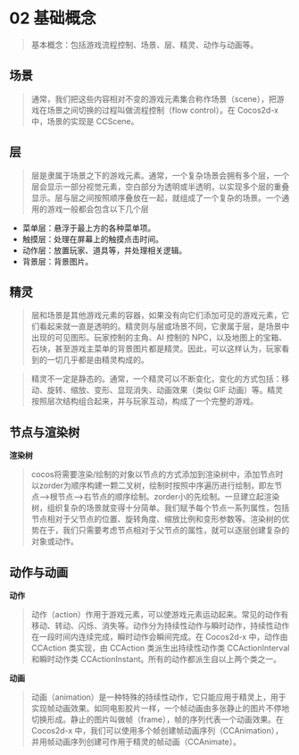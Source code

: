 # 02 基础概念

> 基本概念：包括游戏流程控制、场景、层、精灵、动作与动画等。

## 场景
> 通常，我们把这些内容相对不变的游戏元素集合称作场景（scene），把游戏在场景之间切换的过程叫做流程控制（flow control）。在 Cocos2d-x 中，场景的实现是 CCScene。

## 层
> 层是隶属于场景之下的游戏元素。通常，一个复杂场景会拥有多个层，一个层会显示一部分视觉元素，空白部分为透明或半透明，以实现多个层的重叠显示。层与层之间按照顺序叠放在一起，就组成了一个复杂的场景。一个通用的游戏一般都会包含以下几个层

- 菜单层：悬浮于最上方的各种菜单项。
- 触摸层：处理在屏幕上的触摸点击时间。
- 动作层：放置玩家、道具等，并处理相关逻辑。
- 背景层：背景图片。

## 精灵
> 层和场景是其他游戏元素的容器，如果没有向它们添加可见的游戏元素，它们看起来就一直是透明的。精灵则与层或场景不同，它隶属于层，是场景中出现的可见图形。玩家控制的主角、AI 控制的 NPC，以及地图上的宝箱、石块，甚至游戏主菜单的背景图片都是精灵。因此，可以这样认为，玩家看到的一切几乎都是由精灵构成的。

> 精灵不一定是静态的。通常，一个精灵可以不断变化，变化的方式包括：移动、旋转、缩放、变形、显现消失、动画效果（类似 GIF 动画）等。精灵按照层次结构组合起来，并与玩家互动，构成了一个完整的游戏。

## 节点与渲染树

**渲染树**
> cocos将需要渲染/绘制的对象以节点的方式添加到渲染树中，添加节点时以zorder为顺序构建一颗二叉树，绘制时按照中序遍历进行绘制，即左节点-->根节点-->右节点的顺序绘制。zorder小的先绘制。一旦建立起渲染树，组织复杂的场景就变得十分简单。我们赋予每个节点一系列属性，包括节点相对于父节点的位置、旋转角度、缩放比例和变形参数等。渲染树的优势在于，我们只需要考虑节点相对于父节点的属性，就可以逐层创建复杂的对象或动作。


## 动作与动画
**动作**
> 动作（action）作用于游戏元素，可以使游戏元素运动起来。常见的动作有移动、转动、闪烁、消失等。动作分为持续性动作与瞬时动作，持续性动作在一段时间内连续完成，瞬时动作会瞬间完成。在 Cocos2d-x 中，动作由 CCAction 类实现，由 CCAction 类派生出持续性动作类 CCActionInterval 和瞬时动作类 CCActionInstant。所有的动作都派生自以上两个类之一。

**动画**

> 动画（animation）是一种特殊的持续性动作，它只能应用于精灵上，用于实现帧动画效果。如同电影胶片一样，一个帧动画由多张静止的图片不停地切换形成。静止的图片叫做帧（frame），帧的序列代表一个动画效果。在 Cocos2d-x 中，我们可以使用多个帧创建帧动画序列（CCAnimation），并用帧动画序列创建可作用于精灵的帧动画（CCAnimate）。



